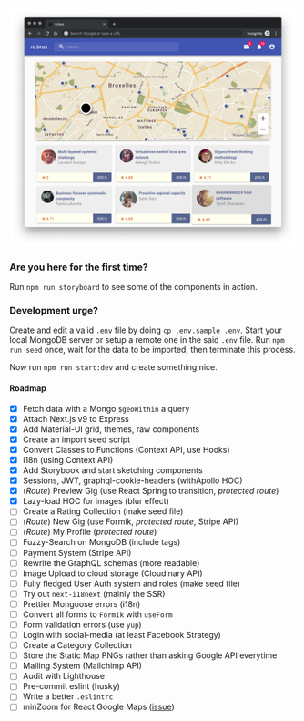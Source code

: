 ![screenshot](./public/screenshot.png?raw=true)

### Are you here for the first time?

Run `npm run storyboard` to see some of the components in action.

### Development urge?

Create and edit a valid `.env` file by doing `cp .env.sample .env`. Start your local MongoDB server or setup a remote one in the said `.env` file. Run `npm run seed` once, wait for the data to be imported, then terminate this process.

Now run `npm run start:dev` and create something nice.

#### Roadmap

- [x] Fetch data with a Mongo `$geoWithin` a query
- [x] Attach Next.js v9 to Express
- [x] Add Material-UI grid, themes, raw components
- [x] Create an import seed script
- [x] Convert Classes to Functions (Context API, use Hooks)
- [x] i18n (using Context API)
- [x] Add Storybook and start sketching components
- [x] Sessions, JWT, graphql-cookie-headers (withApollo HOC)
- [x] (_Route_) Preview Gig (use React Spring to transition, _protected route_)
- [x] Lazy-load HOC for images (blur effect)
- [ ] Create a Rating Collection (make seed file)
- [ ] (_Route_) New Gig (use Formik, _protected route_, Stripe API)
- [ ] (_Route_) My Profile (_protected route_)
- [ ] Fuzzy-Search on MongoDB (include tags)
- [ ] Payment System (Stripe API)
- [ ] Rewrite the GraphQL schemas (more readable)
- [ ] Image Upload to cloud storage (Cloudinary API)
- [ ] Fully fledged User Auth system and roles (make seed file)
- [ ] Try out `next-i18next` (mainly the SSR)
- [ ] Prettier Mongoose errors (i18n)
- [ ] Convert all forms to `Formik` with `useForm`
- [ ] Form validation errors (use `yup`)
- [ ] Login with social-media (at least Facebook Strategy)
- [ ] Create a Category Collection
- [ ] Store the Static Map PNGs rather than asking Google API everytime
- [ ] Mailing System (Mailchimp API)
- [ ] Audit with Lighthouse
- [ ] Pre-commit eslint (husky)
- [ ] Write a better `.eslintrc`
- [ ] minZoom for React Google Maps ([issue](https://github.com/google-map-react/google-map-react/issues/505))
